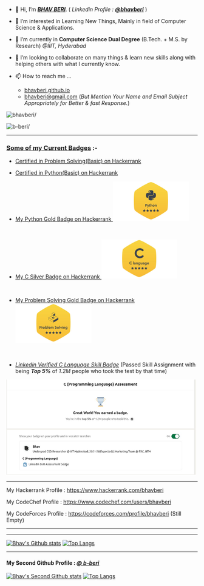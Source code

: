 - 👋 Hi, I’m <ins>***BHAV BERI***</ins>. ( *Linkedin Profile : **[@bhavberi](https://www.linkedin.com/in/bhavberi/)*** )

- 👀 I’m interested in Learning New Things, Mainly in field of Computer Science & Applications.
- 🌱 I’m currently in **Computer Science Dual Degree** (B.Tech. + M.S. by Research) *@IIIT, Hyderabad*
- 💞️ I’m looking to collaborate on many things & learn new skills along with helping others with what I currently know.
- 📫 How to reach me ... 
  - [bhavberi.github.io](bhavberi.github.io)
  - bhavberi@gmail.com (*But Mention Your Name and Email Subject Appropriately for Better & fast Response.*)

<p align="left"> <img src=https://komarev.com/ghpvc/?username=bhavberi&style=plastic&label=Profile+Views+'bhavberi' alt=bhavberi/> </p>
<p align="left"> <img src=https://komarev.com/ghpvc/?username=b-beri&style=plastic&label=Profile+Views++'b-beri'++++ alt=b-beri/> </p>

----
### <ins>Some of my Current Badges</ins> :-
- [Certified in Problem Solving(Basic) on Hackerrank](https://www.hackerrank.com/certificates/008157a83c75)

- [Certified in Python(Basic) on Hackerrank](https://www.hackerrank.com/certificates/ed93b82d87fc)
- <a href="https://www.hackerrank.com/bhavberi?badge=python&stars=5&level=3&hr_r=1&utm_campaign=social-buttons&utm_medium=linkedin&utm_source=badge_share_profile&social=linkedin">
  My Python Gold Badge on Hackerrank
  <img src="./Python_Hackerrank.jpeg" alt="drawing" width="200"/>
</a><br/>
- <a href="https://www.hackerrank.com/bhavberi?hr_r=1&badge=c&stars=5&level=3&social=linkedin">
  My C Silver Badge on Hackerrank
  <img src="./C_Gold_Hackerrank.jpeg" alt="drawing" width="200"/>
</a><br/>
- <a href="https://www.hackerrank.com/bhavberi?badge=problem-solving&stars=5&level=3&hr_r=1&utm_campaign=social-buttons&utm_medium=linkedin&utm_source=badge_share_profile&social=linkedin">
  My Problem Solving Gold Badge on Hackerrank
  <img src="./Problem_Solving_Gold_Hackerrank.jpeg" alt="drawing" width="200"/>
</a><br/>
- _[Linkedin Verified C Language Skill Badge](https://www.linkedin.com/posts/bhavberi_linkedinskillassessment-clanguage-programming-ugcPost-6897432135054061568-MX3z)_ (Passed Skill Assignment with being _**Top 5%**_ of _1.2M_ people who took the test by that time)

<a href="https://www.linkedin.com/posts/bhavberi_linkedinskillassessment-clanguage-programming-ugcPost-6897432135054061568-MX3z">
  <img src="./Linkedin_C_Skill_Badge.jpeg" alt="drawing" width="500" title="Linkedin C Skill Assessment"/>
</a>

-----


My Hackerrank Profile : https://www.hackerrank.com/bhavberi

My CodeChef Profile : https://www.codechef.com/users/bhavberi

My CodeForces Profile : https://codeforces.com/profile/bhavberi  (Still Empty)

----
----
<p></p>

[![Bhav's Github stats](https://github-readme-stats.vercel.app/api?username=bhavberi&count_private=true&show_icons=true&theme=tokyonight&hide_rank=false&include_all_commits=true&disable_animations=false)](https://github.com/anuraghazra/github-readme-stats)
[![Top Langs](https://github-readme-stats.vercel.app/api/top-langs/?username=bhavberi&exclude_repo=IIITH-Resources&hide=go)](https://github.com/anuraghazra/github-readme-stats)

<!--div align=center>
    <a href="https://github.com/ryo-ma/github-profile-trophy" title="Go to Source">
      <img align="center" width=100% src="https://github-profile-trophy.vercel.app/?username=bhavberi&theme=onedark&column=9&margin-w=5" alt="zumrudu-anka" />
    </a>
</div-->

----
#### My Second Github Profile : _[@ b-beri](https://github.com/b-beri)_

[![Bhav's Second Github stats](https://github-readme-stats.vercel.app/api?username=b-beri&count_private=true&show_icons=true&theme=tokyonight&hide_rank=false&include_all_commits=true&disable_animations=false)](https://github.com/anuraghazra/github-readme-stats)
[![Top Langs](https://github-readme-stats.vercel.app/api/top-langs/?username=b-beri&langs_count=5)](https://github.com/anuraghazra/github-readme-stats)

<!--div align=center>
    <a href="https://github.com/ryo-ma/github-profile-trophy" title="Go to Source">
      <img align="center" width=100% src="https://github-profile-trophy.vercel.app/?username=b-beri&theme=onedark&column=9&margin-w=5&no-bg=false" alt="zumrudu-anka" />
    </a>
</div->

<!---
bhavberi/bhavberi is a ✨ special ✨ repository because its `README.md` (this file) appears on your GitHub profile.
You can click the Preview link to take a look at your changes.
--->
